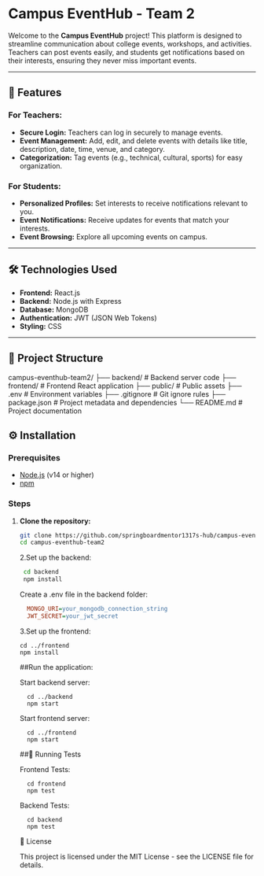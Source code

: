 # Campus EventHub - Team 2

Welcome to the **Campus EventHub** project! This platform is designed to streamline communication about college events, workshops, and activities. Teachers can post events easily, and students get notifications based on their interests, ensuring they never miss important events.

---

## 🚀 Features

### For Teachers:
- **Secure Login:** Teachers can log in securely to manage events.
- **Event Management:** Add, edit, and delete events with details like title, description, date, time, venue, and category.
- **Categorization:** Tag events (e.g., technical, cultural, sports) for easy organization.

### For Students:
- **Personalized Profiles:** Set interests to receive notifications relevant to you.
- **Event Notifications:** Receive updates for events that match your interests.
- **Event Browsing:** Explore all upcoming events on campus.

---

## 🛠️ Technologies Used
- **Frontend:** React.js
- **Backend:** Node.js with Express
- **Database:** MongoDB
- **Authentication:** JWT (JSON Web Tokens)
- **Styling:** CSS

---

## 📁 Project Structure

campus-eventhub-team2/
├── backend/ # Backend server code
├── frontend/ # Frontend React application
├── public/ # Public assets
├── .env # Environment variables
├── .gitignore # Git ignore rules
├── package.json # Project metadata and dependencies
└── README.md # Project documentation

## ⚙️ Installation

### Prerequisites
- [Node.js](https://nodejs.org/) (v14 or higher)
- [npm](https://www.npmjs.com/)

### Steps

1. **Clone the repository:**
   ```bash
   git clone https://github.com/springboardmentor1317s-hub/campus-eventhub-team2.git
   cd campus-eventhub-team2
   ```
   2.Set up the backend:
    ```bash
     cd backend
     npm install
   ```
   Create a .env file in the backend folder:
   ```ini
     MONGO_URI=your_mongodb_connection_string
     JWT_SECRET=your_jwt_secret
   ```
   3.Set up the frontend:
   ```
   cd ../frontend
   npm install
   ```

   ##Run the application:

     Start backend server:
     ```
       cd ../backend
       npm start
     ```

     Start frontend server:
     ```
       cd ../frontend
       npm start
     ```
   ##🧪 Running Tests

   Frontend Tests:
   ```
     cd frontend
     npm test
   ```

   Backend Tests:
   ```
     cd backend
     npm test
   ```
   📄 License

   This project is licensed under the MIT License - see the LICENSE
    file for details.
